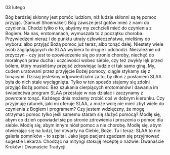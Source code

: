 03 lutego

Bóg bardziej skłonny jest pomóc ludziom, niż ludzie skłonni są tę pomoc przyjąć. (Samuel Shoemaker)
 Bóg zawsze jest gotów mieć z nami do czynienia. Chodzi tylko o to, abyśmy my zechcieli mieć do czynienia z Bogiem. Na nas, erotomanach, wymuszała to z początku choroba. Przywiedzeni nieraz i do punktu utraty człowieczeństwa, mieliśmy do wyboru: albo przyjąć Bożą pomoc już teraz, albo tonąć dalej. Niestety wiele osób zaglądających do SLAA wybiera to drugie i odchodzi. Niezależnie od przyczyn - czy jest to opowiedzenie się po stronie choroby, niechęć do moralnych praw ducha i uczciwości wobec siebie, czy też zwykły lęk przed bólem, który musieliśmy przejść zdrowiejąc ludzie ci tak samo giną. My, cudem uratowani przez przyjęcie Bożej pomocy, ciągle stykamy się z tonącymi. Dzisiaj jesteśmy odpowiedzialni za to, by dłoń z posłaniem SLAA była do nich stale wyciągnięta. Tylko w ten sposób stajemy się zdolni przyjąć Bożą pomoc. Bez szukania cierpiących erotomanów i dawania im świadectwa program SLAA przestaje w nas działać i zaczynamy z powrotem tonąć. Każdego dnia możemy zrobić coś w dobrym kierunku.
 Czy przyjmuję ratunek, jaki mi oferuje SLAA, a może wolę nie mieć zbyt wiele do czynienia z Bogiem i programem? Czy jestem wdzięczny, że mogę otrzymać pomoc tylko jeśli samemu staram się służyć pomocą?
 Modlę się, abym co dzień opowiadał się po stronie zdrowienia i proszenia o pomoc dla siebie. Modlę się, abym innym niósł pomoc a nie chorobę. Modlę się, abym otwierając się na ludzi, był otwarty na Ciebie, Boże.
 Tu i teraz: SLAA to nie galeria pomników - to szpital. Jako jego pacjent zgadzam się przyjmować sugestie Lekarza. Chodząc na mityngi stosuję receptę o nazwie: Dwanaście Kroków i Dwanaście Tradycji.
